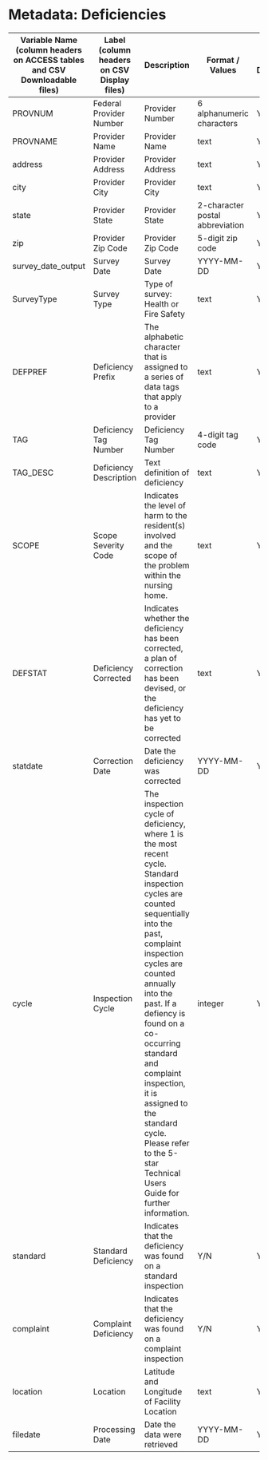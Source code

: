 # Metadata: Deficiencies

Variable Name (column headers on ACCESS tables and CSV Downloadable files)	|	Label (column headers on CSV Display files)	|	Description	|	Format / Values	|	On CSV Display File	|	On CSV Download File	|	On Access Table
--- | --- | --- | --- | --- | --- | ---
PROVNUM	|	Federal Provider Number	|	Provider Number	|	6 alphanumeric characters	|	Yes	|	Yes	|	Yes
PROVNAME	|	Provider Name	|	Provider Name	|	text	|	Yes	|	Yes	|	Yes
address	|	Provider Address	|	Provider Address	|	text	|	Yes	|	Yes	|	Yes
city	|	Provider City	|	Provider City	|	text	|	Yes	|	Yes	|	Yes
state	|	Provider State	|	Provider State	|	2-character postal abbreviation	|	Yes	|	Yes	|	Yes
zip	|	Provider Zip Code	|	Provider Zip Code	|	5-digit zip code	|	Yes	|	Yes	|	Yes
survey_date_output	|	Survey Date	|	Survey Date	|	YYYY-MM-DD	|	Yes	|	Yes	|	Yes
SurveyType	|	Survey Type	|	Type of survey: Health or Fire Safety	|	text	|	Yes	|	Yes	|	Yes
DEFPREF	|	Deficiency Prefix	|	The alphabetic character that is assigned to a series of data tags that apply to a provider	|	text	|	Yes	|	Yes	|	Yes
TAG	|	Deficiency Tag Number	|	Deficiency Tag Number	|	4-digit tag code	|	Yes	|	Yes	|	Yes
TAG_DESC	|	Deficiency Description	|	Text definition of deficiency	|	text	|	Yes	|	Yes	|	Yes
SCOPE	|	Scope Severity Code	|	Indicates the level of harm to the resident(s) involved and the scope of the problem within the nursing home.	|	text	|	Yes	|	Yes	|	Yes
DEFSTAT	|	Deficiency Corrected	|	Indicates whether the deficiency has been corrected, a plan of correction has been devised, or the deficiency has yet to be corrected	|	text	|	Yes	|	Yes	|	Yes
statdate	|	Correction Date	|	Date the deficiency was corrected	|	YYYY-MM-DD	|	Yes	|	Yes	|	Yes
cycle	|	Inspection Cycle	|	The inspection cycle of deficiency, where 1 is the most recent cycle. Standard inspection cycles are counted sequentially into the past, complaint inspection cycles are counted annually into the past. If a defiency is found on a co-occurring standard and complaint inspection, it is assigned to the standard cycle.  Please refer to the 5-star Technical Users Guide for further information.	|	integer	|	Yes	|	Yes	|	Yes
standard	|	Standard Deficiency	|	Indicates that the deficiency was found on a standard inspection	|	Y/N	|	Yes	|	Yes	|	Yes
complaint	|	Complaint Deficiency	|	Indicates that the deficiency was found on a complaint inspection	|	Y/N	|	Yes	|	Yes	|	Yes
location	|	Location	|	Latitude and Longitude of Facility Location	|	text	|	Yes	|	No	|	No
filedate	|	Processing Date	|	Date the data were retrieved	|	YYYY-MM-DD	|	Yes	|	Yes	|	Yes

